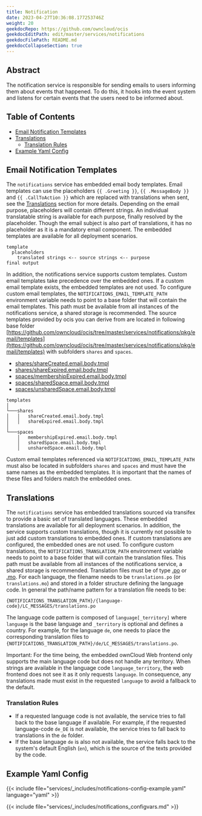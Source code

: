 ```yaml
---
title: Notification
date: 2023-04-27T10:36:08.177253746Z
weight: 20
geekdocRepo: https://github.com/owncloud/ocis
geekdocEditPath: edit/master/services/notifications
geekdocFilePath: README.md
geekdocCollapseSection: true
---
```


<!-- Do not edit this file, it is autogenerated. Edit the service README.md instead -->

## Abstract

The notification service is responsible for sending emails to users informing them about events that happened. To do this, it hooks into the event system and listens for certain events that the users need to be informed about.

## Table of Contents

* [Email Notification Templates](#email-notification-templates)
* [Translations](#translations)
  * [Translation Rules](#translation-rules)
* [Example Yaml Config](#example-yaml-config)

## Email Notification Templates

The `notifications` service has embedded email body templates. Email templates can use the placeholders `{{ .Greeting }}`, `{{ .MessageBody }}` and `{{ .CallToAction }}` which are replaced with translations when sent, see the [Translations](#translations) section for more details. Depending on the email purpose, placeholders will contain different strings. An individual translatable string is available for each purpose, finally resolved by the placeholder. Though the email subject is also part of translations, it has no placeholder as it is a mandatory email component. The embedded templates are available for all deployment scenarios.
```text
template 
  placeholders
    translated strings <-- source strings <-- purpose
final output
```
In addition, the notifications service supports custom templates. Custom email templates take precedence over the embedded ones. If a custom email template exists, the embedded templates are not used. To configure custom email templates, the `NOTIFICATIONS_EMAIL_TEMPLATE_PATH` environment variable needs to point to a base folder that will contain the email templates. This path must be available from all instances of the notifications service, a shared storage is recommended. The source templates provided by ocis you can derive from are located in following base folder [https://github.com/owncloud/ocis/tree/master/services/notifications/pkg/email/templates](https://github.com/owncloud/ocis/tree/master/services/notifications/pkg/email/templates) with subfolders `shares` and `spaces`.
-   [shares/shareCreated.email.body.tmpl](https://github.com/owncloud/ocis/blob/master/services/notifications/pkg/email/templates/shares/shareCreated.email.body.tmpl)
-   [shares/shareExpired.email.body.tmpl](https://github.com/owncloud/ocis/blob/master/services/notifications/pkg/email/templates/shares/shareExpired.email.body.tmpl)
-   [spaces/membershipExpired.email.body.tmpl](https://github.com/owncloud/ocis/blob/master/services/notifications/pkg/email/templates/spaces/membershipExpired.email.body.tmpl)
-   [spaces/sharedSpace.email.body.tmpl](https://github.com/owncloud/ocis/blob/master/services/notifications/pkg/email/templates/spaces/sharedSpace.email.body.tmpl)
-   [spaces/unsharedSpace.email.body.tmpl](https://github.com/owncloud/ocis/blob/master/services/notifications/pkg/email/templates/spaces/unsharedSpace.email.body.tmpl)
```text
templates
│
└───shares
│   │   shareCreated.email.body.tmpl
│   │   shareExpired.email.body.tmpl
│
└───spaces
    │   membershipExpired.email.body.tmpl
    │   sharedSpace.email.body.tmpl
    │   unsharedSpace.email.body.tmpl
```
Custom email templates referenced via `NOTIFICATIONS_EMAIL_TEMPLATE_PATH` must also be located in subfolders `shares` and `spaces` and must have the same names as the embedded templates. It is important that the names of these files and  folders match the embedded ones.

## Translations

The `notifications` service has embedded translations sourced via transifex to provide a basic set of translated languages. These embedded translations are available for all deployment scenarios.
In addition, the service supports custom translations, though it is currently not possible to just add custom translations to embedded ones. If custom translations are configured, the embedded ones are not used. To configure custom translations,
the `NOTIFICATIONS_TRANSLATION_PATH` environment variable needs to point to a base folder that will contain the translation files. This path must be available from all instances of the notifications service, a shared storage is recommended. Translation files must be of type  [.po](https://www.gnu.org/software/gettext/manual/html_node/PO-Files.html#PO-Files) or [.mo](https://www.gnu.org/software/gettext/manual/html_node/Binaries.html). For each language, the filename needs to be `translations.po` (or `translations.mo`) and stored in a folder structure defining the language code. In general the path/name pattern for a translation file needs to be:
```text
{NOTIFICATIONS_TRANSLATION_PATH}/{language-code}/LC_MESSAGES/translations.po
```
The language code pattern is composed of `language[_territory]` where  `language` is the base language and `_territory` is optional and defines a country.
For example, for the language `de`, one needs to place the corresponding translation files to `{NOTIFICATIONS_TRANSLATION_PATH}/de/LC_MESSAGES/translations.po`.
<!-- also see the userlog readme -->
Important: For the time being, the embedded ownCloud Web frontend only supports the main language code but does not handle any territory. When strings are available in the language code `language_territory`, the web frontend does not see it as it only requests `language`. In consequence, any translations made must exist in the requested `language` to avoid a fallback to the default.

### Translation Rules

*   If a requested language code is not available, the service tries to fall back to the base language if available. For example, if the requested language-code `de_DE` is not available, the service tries to fall back to translations in the `de` folder.
*   If the base language `de` is also not available, the service falls back to the system's default English (`en`),
which is the source of the texts provided by the code.

## Example Yaml Config

{{< include file="services/_includes/notifications-config-example.yaml"  language="yaml" >}}

{{< include file="services/_includes/notifications_configvars.md" >}}

